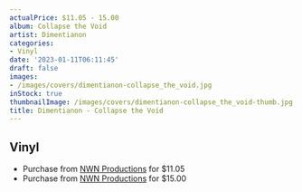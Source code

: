 ```yaml
---
actualPrice: $11.05 - 15.00
album: Collapse the Void
artist: Dimentianon
categories:
- Vinyl
date: '2023-01-11T06:11:45'
draft: false
images:
- /images/covers/dimentianon-collapse_the_void.jpg
inStock: true
thumbnailImage: /images/covers/dimentianon-collapse_the_void-thumb.jpg
title: Dimentianon - Collapse the Void
---
```


## Vinyl
* Purchase from [NWN Productions](http://shop.nwnprod.com/index.php?route=product/product&path=75&product_id=6554&sort=pd.name&order=ASC) for $11.05
* Purchase from [NWN Productions](http://shop.nwnprod.com/index.php?route=product/product&path=75&product_id=7075&sort=pd.name&order=ASC) for $15.00
